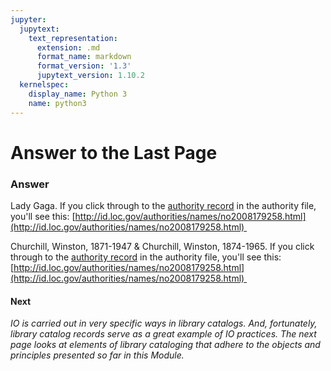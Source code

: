 ```yaml
---
jupyter:
  jupytext:
    text_representation:
      extension: .md
      format_name: markdown
      format_version: '1.3'
      jupytext_version: 1.10.2
  kernelspec:
    display_name: Python 3
    name: python3
---
```


<!-- #region id="NVC9cbOOH_qv" -->
Answer to the Last Page
=======================

### **Answer**

Lady Gaga. If you click through to the [authority record](https://www.abc-clio.com/ODLIS/odlis_a.aspx#authorityrecord) in the authority file, you'll see this: [http://id.loc.gov/authorities/names/no2008179258.html](http://id.loc.gov/authorities/names/no2008179258.html) 

Churchill, Winston, 1871-1947	& Churchill, Winston, 1874-1965. If you click through to the [authority record](https://www.abc-clio.com/ODLIS/odlis_a.aspx#authorityrecord) in the authority file, you'll see this: [http://id.loc.gov/authorities/names/no2008179258.html](http://id.loc.gov/authorities/names/no2008179258.html) 

#### **Next**

_IO is carried out in very specific ways in library catalogs. And, fortunately, library catalog records serve as a great example of IO practices. The next page looks at elements of library cataloging that adhere to the objects and principles presented so far in this Module._
<!-- #endregion -->

```python id="IUrAaKf93wz-"

```
